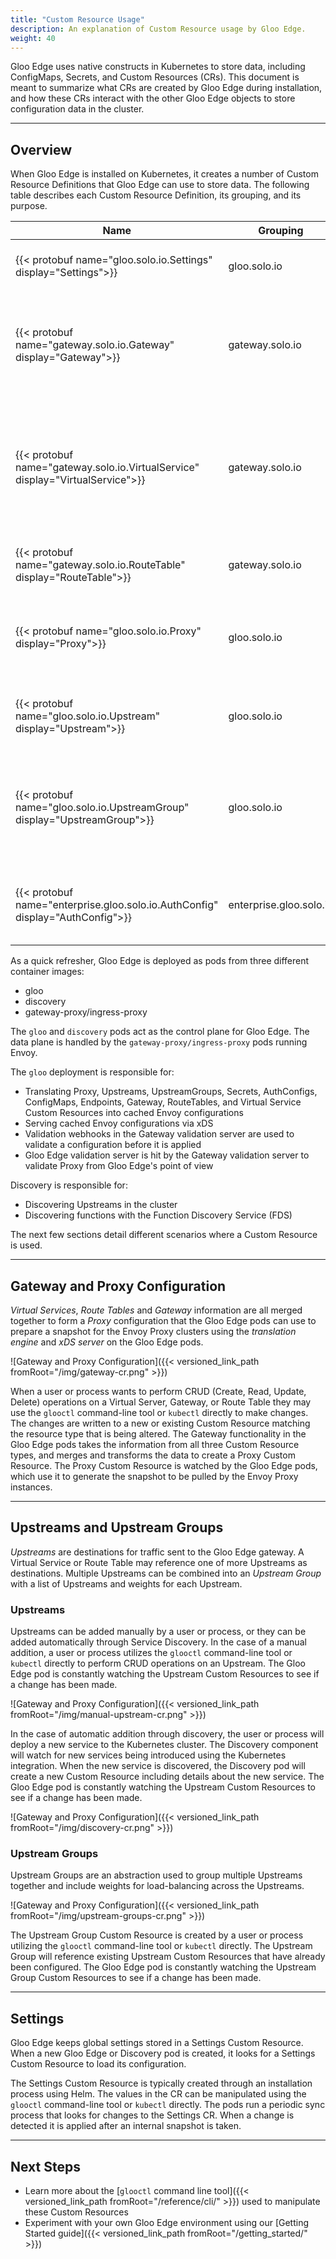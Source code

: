 ```yaml
---
title: "Custom Resource Usage"
description: An explanation of Custom Resource usage by Gloo Edge.
weight: 40
---
```


Gloo Edge uses native constructs in Kubernetes to store data, including ConfigMaps, Secrets, and Custom Resources (CRs). This document is meant to summarize what CRs are created by Gloo Edge during installation, and how these CRs interact with the other Gloo Edge objects to store configuration data in the cluster.

---

## Overview

When Gloo Edge is installed on Kubernetes, it creates a number of Custom Resource Definitions that Gloo Edge can use to store data. The following table describes each Custom Resource Definition, its grouping, and its purpose.

| Name | Grouping | Purpose |
|------|----------|---------|
| {{< protobuf name="gloo.solo.io.Settings" display="Settings">}} | gloo.solo.io | Global settings for all Gloo Edge containers. |
| {{< protobuf name="gateway.solo.io.Gateway" display="Gateway">}} | gateway.solo.io | Describes a single Listener and the routing Upstreams reachable via the Gateway Proxy. |
| {{< protobuf name="gateway.solo.io.VirtualService" display="VirtualService">}} | gateway.solo.io | Describes the set of routes to match for a set of domains with a destination of a Route Table, Upstream, or Upstream Group. |
| {{< protobuf name="gateway.solo.io.RouteTable" display="RouteTable">}} | gateway.solo.io | Child Routing object for the Gloo Edge gateway. |
| {{< protobuf name="gloo.solo.io.Proxy" display="Proxy">}} | gloo.solo.io | A combination of Gateway resources to be parsed by Gloo Edge pods. |
| {{< protobuf name="gloo.solo.io.Upstream" display="Upstream">}} | gloo.solo.io | Upstreams represent destinations for routing requests. |
| {{< protobuf name="gloo.solo.io.UpstreamGroup" display="UpstreamGroup">}} | gloo.solo.io | Group multiple Upstreams and/or external endpoints to be referenced by Virtual Service(s). |
| {{< protobuf name="enterprise.gloo.solo.io.AuthConfig" display="AuthConfig">}} | enterprise.gloo.solo.io | User-facing authentication configuration referenced by Virtual Service(s). |

As a quick refresher, Gloo Edge is deployed as pods from three different container images:

* gloo
* discovery
* gateway-proxy/ingress-proxy

The `gloo` and `discovery` pods act as the control plane for Gloo Edge. The data plane is handled by the `gateway-proxy/ingress-proxy` pods running Envoy.

The `gloo` deployment is responsible for:

* Translating Proxy, Upstreams, UpstreamGroups, Secrets, AuthConfigs, ConfigMaps, Endpoints, Gateway, RouteTables, and Virtual Service Custom Resources into cached Envoy configurations
* Serving cached Envoy configurations via xDS
* Validation webhooks in the Gateway validation server are used to validate a configuration before it is applied
* Gloo Edge validation server is hit by the Gateway validation server to validate Proxy from Gloo Edge's point of view

Discovery is responsible for:

* Discovering Upstreams in the cluster
* Discovering functions with the Function Discovery Service (FDS)

The next few sections detail different scenarios where a Custom Resource is used.

---

## Gateway and Proxy Configuration

*Virtual Services*, *Route Tables* and *Gateway* information are all merged together to form a *Proxy* configuration that the Gloo Edge pods can use to prepare a snapshot for the Envoy Proxy clusters using the *translation engine* and *xDS server* on the Gloo Edge pods. 

![Gateway and Proxy Configuration]({{< versioned_link_path fromRoot="/img/gateway-cr.png" >}})

When a user or process wants to perform CRUD (Create, Read, Update, Delete) operations on a Virtual Server, Gateway, or Route Table they may use the `glooctl` command-line tool or `kubectl` directly to make changes. The changes are written to a new or existing Custom Resource matching the resource type that is being altered. The Gateway functionality in the Gloo Edge pods takes the information from all three Custom Resource types, and merges and transforms the data to create a Proxy Custom Resource. The Proxy Custom Resource is watched by the Gloo Edge pods, which use it to generate the snapshot to be pulled by the Envoy Proxy instances.

---

## Upstreams and Upstream Groups

*Upstreams* are destinations for traffic sent to the Gloo Edge gateway. A Virtual Service or Route Table may reference one of more Upstreams as destinations. Multiple Upstreams can be combined into an *Upstream Group* with a list of Upstreams and weights for each Upstream.

### Upstreams

Upstreams can be added manually by a user or process, or they can be added automatically through Service Discovery. In the case of a manual addition, a user or process utilizes the `glooctl` command-line tool or `kubectl` directly to perform CRUD operations on an Upstream. The Gloo Edge pod is constantly watching the Upstream Custom Resources to see if a change has been made.

![Gateway and Proxy Configuration]({{< versioned_link_path fromRoot="/img/manual-upstream-cr.png" >}})

In the case of automatic addition through discovery, the user or process will deploy a new service to the Kubernetes cluster. The Discovery component will watch for new services being introduced using the Kubernetes integration. When the new service is discovered, the Discovery pod will create a new Custom Resource including details about the new service. The Gloo Edge pod is constantly watching the Upstream Custom Resources to see if a change has been made.

![Gateway and Proxy Configuration]({{< versioned_link_path fromRoot="/img/discovery-cr.png" >}})

### Upstream Groups

Upstream Groups are an abstraction used to group multiple Upstreams together and include weights for load-balancing across the Upstreams. 

![Gateway and Proxy Configuration]({{< versioned_link_path fromRoot="/img/upstream-groups-cr.png" >}})

The Upstream Group Custom Resource is created by a user or process utilizing the `glooctl` command-line tool or `kubectl` directly. The Upstream Group will reference existing Upstream Custom Resources that have already been configured. The Gloo Edge pod is constantly watching the Upstream Group Custom Resources to see if a change has been made.

---

## Settings

Gloo Edge keeps global settings stored in a Settings Custom Resource. When a new Gloo Edge or Discovery pod is created, it looks for a Settings Custom Resource to load its configuration.

The Settings Custom Resource is typically created through an installation process using Helm. The values in the CR can be manipulated using the `glooctl` command-line tool or `kubectl` directly. The pods run a periodic sync process that looks for changes to the Settings CR. When a change is detected it is applied after an internal snapshot is taken.

---

## Next Steps

* Learn more about the [`glooctl` command line tool]({{< versioned_link_path fromRoot="/reference/cli/" >}}) used to manipulate these Custom Resources
* Experiment with your own Gloo Edge environment using our [Getting Started guide]({{< versioned_link_path fromRoot="/getting_started/" >}})